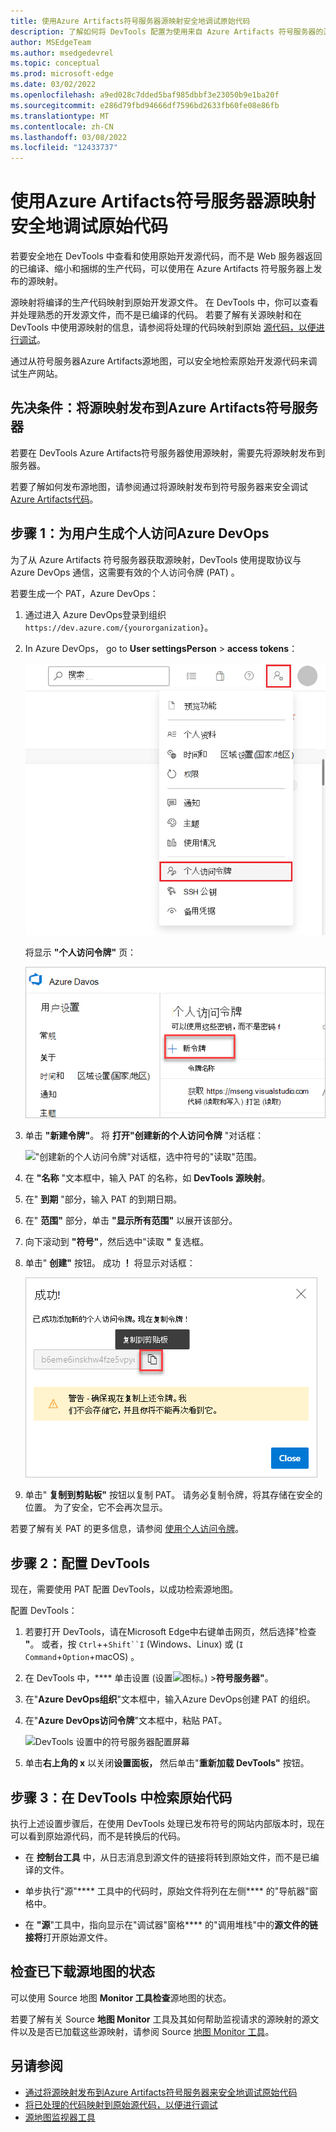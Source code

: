 ```yaml
---
title: 使用Azure Artifacts符号服务器源映射安全地调试原始代码
description: 了解如何将 DevTools 配置为使用来自 Azure Artifacts 符号服务器的源地图，以在 DevTools 中安全调试原始源代码。
author: MSEdgeTeam
ms.author: msedgedevrel
ms.topic: conceptual
ms.prod: microsoft-edge
ms.date: 03/02/2022
ms.openlocfilehash: a9ed028c7dded5baf985dbbf3e23050b9e1ba20f
ms.sourcegitcommit: e286d79fbd94666df7596bd2633fb60fe08e86fb
ms.translationtype: MT
ms.contentlocale: zh-CN
ms.lasthandoff: 03/08/2022
ms.locfileid: "12433737"
---
```

# <a name="securely-debug-original-code-by-using-azure-artifacts-symbol-server-source-maps"></a>使用Azure Artifacts符号服务器源映射安全地调试原始代码

若要安全地在 DevTools 中查看和使用原始开发源代码，而不是 Web 服务器返回的已编译、缩小和捆绑的生产代码，可以使用在 Azure Artifacts 符号服务器上发布的源映射。

源映射将编译的生产代码映射到原始开发源文件。 在 DevTools 中，你可以查看并处理熟悉的开发源文件，而不是已编译的代码。 若要了解有关源映射和在 DevTools 中使用源映射的信息，请参阅将处理的代码映射到原始 [源代码，以便进行调试](source-maps.md)。

通过从符号服务器Azure Artifacts源地图，可以安全地检索原始开发源代码来调试生产网站。


<!-- ====================================================================== -->
## <a name="prerequisite-publish-source-maps-to-the-azure-artifacts-symbol-server"></a>先决条件：将源映射发布到Azure Artifacts符号服务器

若要在 DevTools Azure Artifacts符号服务器使用源映射，需要先将源映射发布到服务器。

若要了解如何发布源地图，请参阅通过将源映射发布到符号服务器来安全调试[Azure Artifacts代码](publish-source-maps-to-azure.md)。


<!-- ====================================================================== -->
## <a name="step-1-generate-a-personal-access-token-for-azure-devops"></a>步骤 1：为用户生成个人访问Azure DevOps

为了从 Azure Artifacts 符号服务器获取源映射，DevTools 使用提取协议与 Azure DevOps 通信，这需要有效的个人访问令牌 (PAT) 。

若要生成一个 PAT，Azure DevOps：

1. 通过进入 Azure DevOps登录到组织`https://dev.azure.com/{yourorganization}`。

1. In Azure DevOps， go to **User settingsPerson** >  **access tokens**：
    
   !["用户设置"菜单Azure DevOps，包含"个人访问令牌"命令。](images/ado-pat-settings.png)

   将显示 **"个人访问令牌"** 页：

   ![页面中的"个人访问令牌"Azure DevOps。](images/ado-pat-page.png)

1. 单击 **"新建令牌"**。  将 **打开"创建新的个人访问令牌** "对话框：

   !["创建新的个人访问令牌"对话框，选中符号的"读取"范围。](images/ado-pat-config-read.png)

1. 在 **"名称** "文本框中，输入 PAT 的名称，如 **DevTools 源映射**。

1. 在" **到期** "部分，输入 PAT 的到期日期。

1. 在" **范围"** 部分，单击 **"显示所有范围"** 以展开该部分。

1. 向下滚动到 **"符号"**，然后选中"读取 **"** 复选框。

1. 单击" **创建"** 按钮。  成功 **！** 将显示对话框：

   !["成功！"。 要复制的 PAT 对话框。](images/ado-pat-success-copy-clipboard.png)

1. 单击" **复制到剪贴板"** 按钮以复制 PAT。  请务必复制令牌，将其存储在安全的位置。 为了安全，它不会再次显示。

若要了解有关 PAT 的更多信息，请参阅 [使用个人访问令牌](/azure/devops/organizations/accounts/use-personal-access-tokens-to-authenticate)。


<!-- ====================================================================== -->
## <a name="step-2-configure-devtools"></a>步骤 2：配置 DevTools

现在，需要使用 PAT 配置 DevTools，以成功检索源地图。

配置 DevTools：

1. 若要打开 DevTools，请在Microsoft Edge中右键单击网页，然后选择"检查 **"**。  或者，按 `Ctrl`++`Shift``I` (Windows、Linux) 或 (`I` `Command`+`Option`+macOS) 。

1. 在 DevTools 中，**** 单击设置 (设置![图标](../media/settings-gear-icon-light-theme.png)。) >**符号服务器"**。

1. 在"**Azure DevOps组织**"文本框中，输入Azure DevOps创建 PAT 的组织。

1. 在"**Azure DevOps访问令牌**"文本框中，粘贴 PAT。

   ![DevTools 设置中的符号服务器配置屏幕](images/ado-pat-devtools.png)

1. 单击**右上角的 x** 以关闭**设置面板，** 然后单击"**重新加载 DevTools"** 按钮。


<!-- ====================================================================== -->
## <a name="step-3-retrieve-original-code-in-devtools"></a>步骤 3：在 DevTools 中检索原始代码

执行上述设置步骤后，在使用 DevTools 处理已发布符号的网站内部版本时，现在可以看到原始源代码，而不是转换后的代码。

*  在 **控制台工具** 中，从日志消息到源文件的链接将转到原始文件，而不是已编译的文件。

*  单步执行"源"**** 工具中的代码时，原始文件将列在左侧**** 的"导航器"窗格中。

*  在 **"源**"工具中，指向显示在"调试器"窗格**** 的"调用堆栈"中的**源文件的链接将**打开原始源文件。


<!-- ====================================================================== -->
## <a name="check-the-status-of-downloaded-source-maps"></a>检查已下载源地图的状态

可以使用 Source 地图 **Monitor 工具检查**源地图的状态。

若要了解有关 Source **地图 Monitor** 工具及其如何帮助监视请求的源映射的源文件以及是否已加载这些源映射，请参阅 Source [地图 Monitor 工具](../source-maps-monitor/source-maps-monitor-tool.md)。


<!-- ====================================================================== -->
## <a name="see-also"></a>另请参阅

* [通过将源映射发布到Azure Artifacts符号服务器来安全地调试原始代码](publish-source-maps-to-azure.md)
* [将已处理的代码映射到原始源代码，以便进行调试](source-maps.md)
* [源地图监视器工具](../source-maps-monitor/source-maps-monitor-tool.md)
